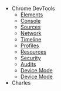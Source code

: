 * Chrome DevTools
    * [Elements](Chrome/Elements.md)
    * [Console](Chrome/Console.md)
    * [Sources](Chrome/Sources.md)
    * [Network](Chrome/Network.md)
    * [Timeline](Chrome/Timeline.md)
    * [Profiles](Chrome/Profiles.md)
    * [Resources](Chrome/Resources.md)
    * [Security](Chrome/Security.md)
    * [Audits](Chrome/Audits.md)
    * [Device Mode](Chrome/Device-Mode.md)
    * [Device Mode](Chrome/Remote-Debugging.md)
* Charles